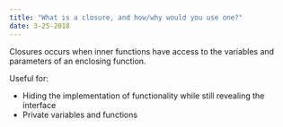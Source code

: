 ```yaml
---
title: "What is a closure, and how/why would you use one?"
date: 3-25-2018
---
```


Closures occurs when inner functions have access to the variables and parameters of an enclosing function.

Useful for:

- Hiding the implementation of functionality while still revealing the interface
- Private variables and functions 